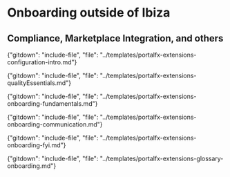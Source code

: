 # Onboarding outside of Ibiza
## Compliance, Marketplace Integration, and others

{"gitdown": "include-file", "file": "../templates/portalfx-extensions-configuration-intro.md"}

{"gitdown": "include-file", "file": "../templates/portalfx-extensions-qualityEssentials.md"}

{"gitdown": "include-file", "file": "../templates/portalfx-extensions-onboarding-fundamentals.md"}

{"gitdown": "include-file", "file": "../templates/portalfx-extensions-onboarding-communication.md"}

{"gitdown": "include-file", "file": "../templates/portalfx-extensions-onboarding-fyi.md"}

{"gitdown": "include-file", "file": "../templates/portalfx-extensions-glossary-onboarding.md"}
